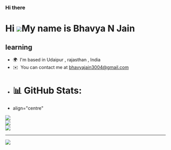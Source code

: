 ### Hi there 
Hi ![](https://user-images.githubusercontent.com/18350557/176309783-0785949b-9127-417c-8b55-ab5a4333674e.gif)My name is Bhavya N Jain
=====================================================================================================================================

learning
--------

* 🌍  I'm based in Udaipur , rajasthan , India
* ✉️  You can contact me at [bhavyajain3004@gmail.com](mailto:bhavyajain3004@gmail.com)
* # 📊 GitHub Stats:
* <p> align="centre"
![](https://github-readme-stats.vercel.app/api?username=bhavyanjain3004&theme=calm&hide_border=true&include_all_commits=false&count_private=false)<br/>
![](https://github-readme-streak-stats.herokuapp.com/?user=bhavyanjain3004&theme=calm&hide_border=true)<br/>
![](https://github-readme-stats.vercel.app/api/top-langs/?username=bhavyanjain3004&theme=calm&hide_border=true&include_all_commits=false&count_private=false&layout=compact)

---
[![](https://visitcount.itsvg.in/api?id=bhavyanjain3004&icon=5&color=0)](https://visitcount.itsvg.in)

</p>
<!--
**bhavyanjain3004/bhavyanjain3004** is a ✨ _special_ ✨ repository because its `README.md` (this file) appears on your GitHub profile.

Here are some ideas to get you started:

- 🔭 I’m currently working on ...
- 🌱 I’m currently learning ...
- 👯 I’m looking to collaborate on ...
- 🤔 I’m looking for help with ...
- 💬 Ask me about ...
- 📫 How to reach me: ...
- 😄 Pronouns: ...
- ⚡ Fun fact: ...
-->
